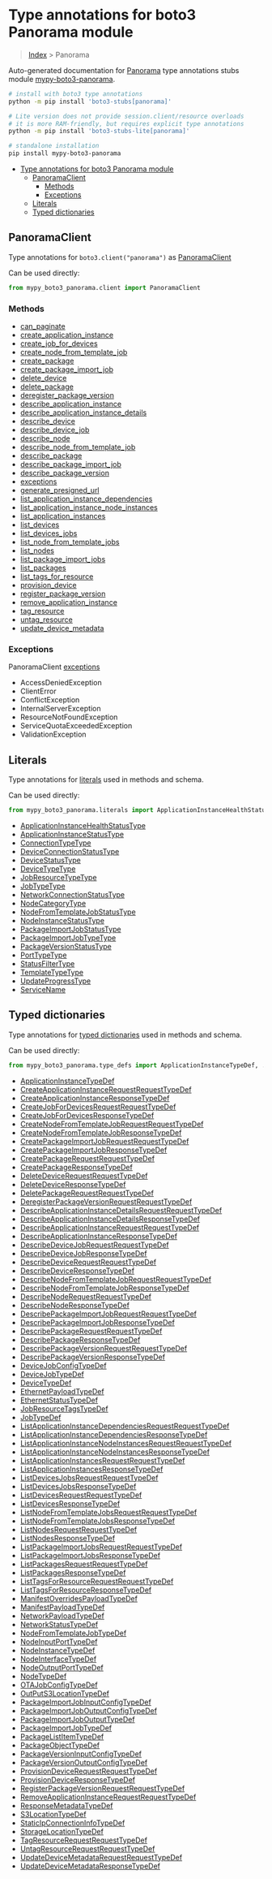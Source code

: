 <a id="type-annotations-for-boto3-panorama-module"></a>

# Type annotations for boto3 Panorama module

> [Index](..) > Panorama

Auto-generated documentation for
[Panorama](https://boto3.amazonaws.com/v1/documentation/api/latest/reference/services/panorama.html#Panorama)
type annotations stubs module
[mypy-boto3-panorama](https://pypi.org/project/mypy-boto3-panorama/).

```bash
# install with boto3 type annotations
python -m pip install 'boto3-stubs[panorama]'

# Lite version does not provide session.client/resource overloads
# it is more RAM-friendly, but requires explicit type annotations
python -m pip install 'boto3-stubs-lite[panorama]'

# standalone installation
pip install mypy-boto3-panorama
```

- [Type annotations for boto3 Panorama module](#type-annotations-for-boto3-panorama-module)
  - [PanoramaClient](#panoramaclient)
    - [Methods](#methods)
    - [Exceptions](#exceptions)
  - [Literals](#literals)
  - [Typed dictionaries](#typed-dictionaries)

<a id="panoramaclient"></a>

## PanoramaClient

Type annotations for `boto3.client("panorama")` as
[PanoramaClient](./client.md)

Can be used directly:

```python
from mypy_boto3_panorama.client import PanoramaClient
```

<a id="methods"></a>

### Methods

- [can_paginate](./client.md#can_paginate)
- [create_application_instance](./client.md#create_application_instance)
- [create_job_for_devices](./client.md#create_job_for_devices)
- [create_node_from_template_job](./client.md#create_node_from_template_job)
- [create_package](./client.md#create_package)
- [create_package_import_job](./client.md#create_package_import_job)
- [delete_device](./client.md#delete_device)
- [delete_package](./client.md#delete_package)
- [deregister_package_version](./client.md#deregister_package_version)
- [describe_application_instance](./client.md#describe_application_instance)
- [describe_application_instance_details](./client.md#describe_application_instance_details)
- [describe_device](./client.md#describe_device)
- [describe_device_job](./client.md#describe_device_job)
- [describe_node](./client.md#describe_node)
- [describe_node_from_template_job](./client.md#describe_node_from_template_job)
- [describe_package](./client.md#describe_package)
- [describe_package_import_job](./client.md#describe_package_import_job)
- [describe_package_version](./client.md#describe_package_version)
- [exceptions](./client.md#exceptions)
- [generate_presigned_url](./client.md#generate_presigned_url)
- [list_application_instance_dependencies](./client.md#list_application_instance_dependencies)
- [list_application_instance_node_instances](./client.md#list_application_instance_node_instances)
- [list_application_instances](./client.md#list_application_instances)
- [list_devices](./client.md#list_devices)
- [list_devices_jobs](./client.md#list_devices_jobs)
- [list_node_from_template_jobs](./client.md#list_node_from_template_jobs)
- [list_nodes](./client.md#list_nodes)
- [list_package_import_jobs](./client.md#list_package_import_jobs)
- [list_packages](./client.md#list_packages)
- [list_tags_for_resource](./client.md#list_tags_for_resource)
- [provision_device](./client.md#provision_device)
- [register_package_version](./client.md#register_package_version)
- [remove_application_instance](./client.md#remove_application_instance)
- [tag_resource](./client.md#tag_resource)
- [untag_resource](./client.md#untag_resource)
- [update_device_metadata](./client.md#update_device_metadata)

<a id="exceptions"></a>

### Exceptions

PanoramaClient [exceptions](./client.md#exceptions)

- AccessDeniedException
- ClientError
- ConflictException
- InternalServerException
- ResourceNotFoundException
- ServiceQuotaExceededException
- ValidationException

<a id="literals"></a>

## Literals

Type annotations for [literals](./literals.md) used in methods and schema.

Can be used directly:

```python
from mypy_boto3_panorama.literals import ApplicationInstanceHealthStatusType, ...
```

- [ApplicationInstanceHealthStatusType](./literals.md#applicationinstancehealthstatustype)
- [ApplicationInstanceStatusType](./literals.md#applicationinstancestatustype)
- [ConnectionTypeType](./literals.md#connectiontypetype)
- [DeviceConnectionStatusType](./literals.md#deviceconnectionstatustype)
- [DeviceStatusType](./literals.md#devicestatustype)
- [DeviceTypeType](./literals.md#devicetypetype)
- [JobResourceTypeType](./literals.md#jobresourcetypetype)
- [JobTypeType](./literals.md#jobtypetype)
- [NetworkConnectionStatusType](./literals.md#networkconnectionstatustype)
- [NodeCategoryType](./literals.md#nodecategorytype)
- [NodeFromTemplateJobStatusType](./literals.md#nodefromtemplatejobstatustype)
- [NodeInstanceStatusType](./literals.md#nodeinstancestatustype)
- [PackageImportJobStatusType](./literals.md#packageimportjobstatustype)
- [PackageImportJobTypeType](./literals.md#packageimportjobtypetype)
- [PackageVersionStatusType](./literals.md#packageversionstatustype)
- [PortTypeType](./literals.md#porttypetype)
- [StatusFilterType](./literals.md#statusfiltertype)
- [TemplateTypeType](./literals.md#templatetypetype)
- [UpdateProgressType](./literals.md#updateprogresstype)
- [ServiceName](./literals.md#servicename)

<a id="typed-dictionaries"></a>

## Typed dictionaries

Type annotations for [typed dictionaries](./type_defs.md) used in methods and
schema.

Can be used directly:

```python
from mypy_boto3_panorama.type_defs import ApplicationInstanceTypeDef, ...
```

- [ApplicationInstanceTypeDef](./type_defs.md#applicationinstancetypedef)
- [CreateApplicationInstanceRequestRequestTypeDef](./type_defs.md#createapplicationinstancerequestrequesttypedef)
- [CreateApplicationInstanceResponseTypeDef](./type_defs.md#createapplicationinstanceresponsetypedef)
- [CreateJobForDevicesRequestRequestTypeDef](./type_defs.md#createjobfordevicesrequestrequesttypedef)
- [CreateJobForDevicesResponseTypeDef](./type_defs.md#createjobfordevicesresponsetypedef)
- [CreateNodeFromTemplateJobRequestRequestTypeDef](./type_defs.md#createnodefromtemplatejobrequestrequesttypedef)
- [CreateNodeFromTemplateJobResponseTypeDef](./type_defs.md#createnodefromtemplatejobresponsetypedef)
- [CreatePackageImportJobRequestRequestTypeDef](./type_defs.md#createpackageimportjobrequestrequesttypedef)
- [CreatePackageImportJobResponseTypeDef](./type_defs.md#createpackageimportjobresponsetypedef)
- [CreatePackageRequestRequestTypeDef](./type_defs.md#createpackagerequestrequesttypedef)
- [CreatePackageResponseTypeDef](./type_defs.md#createpackageresponsetypedef)
- [DeleteDeviceRequestRequestTypeDef](./type_defs.md#deletedevicerequestrequesttypedef)
- [DeleteDeviceResponseTypeDef](./type_defs.md#deletedeviceresponsetypedef)
- [DeletePackageRequestRequestTypeDef](./type_defs.md#deletepackagerequestrequesttypedef)
- [DeregisterPackageVersionRequestRequestTypeDef](./type_defs.md#deregisterpackageversionrequestrequesttypedef)
- [DescribeApplicationInstanceDetailsRequestRequestTypeDef](./type_defs.md#describeapplicationinstancedetailsrequestrequesttypedef)
- [DescribeApplicationInstanceDetailsResponseTypeDef](./type_defs.md#describeapplicationinstancedetailsresponsetypedef)
- [DescribeApplicationInstanceRequestRequestTypeDef](./type_defs.md#describeapplicationinstancerequestrequesttypedef)
- [DescribeApplicationInstanceResponseTypeDef](./type_defs.md#describeapplicationinstanceresponsetypedef)
- [DescribeDeviceJobRequestRequestTypeDef](./type_defs.md#describedevicejobrequestrequesttypedef)
- [DescribeDeviceJobResponseTypeDef](./type_defs.md#describedevicejobresponsetypedef)
- [DescribeDeviceRequestRequestTypeDef](./type_defs.md#describedevicerequestrequesttypedef)
- [DescribeDeviceResponseTypeDef](./type_defs.md#describedeviceresponsetypedef)
- [DescribeNodeFromTemplateJobRequestRequestTypeDef](./type_defs.md#describenodefromtemplatejobrequestrequesttypedef)
- [DescribeNodeFromTemplateJobResponseTypeDef](./type_defs.md#describenodefromtemplatejobresponsetypedef)
- [DescribeNodeRequestRequestTypeDef](./type_defs.md#describenoderequestrequesttypedef)
- [DescribeNodeResponseTypeDef](./type_defs.md#describenoderesponsetypedef)
- [DescribePackageImportJobRequestRequestTypeDef](./type_defs.md#describepackageimportjobrequestrequesttypedef)
- [DescribePackageImportJobResponseTypeDef](./type_defs.md#describepackageimportjobresponsetypedef)
- [DescribePackageRequestRequestTypeDef](./type_defs.md#describepackagerequestrequesttypedef)
- [DescribePackageResponseTypeDef](./type_defs.md#describepackageresponsetypedef)
- [DescribePackageVersionRequestRequestTypeDef](./type_defs.md#describepackageversionrequestrequesttypedef)
- [DescribePackageVersionResponseTypeDef](./type_defs.md#describepackageversionresponsetypedef)
- [DeviceJobConfigTypeDef](./type_defs.md#devicejobconfigtypedef)
- [DeviceJobTypeDef](./type_defs.md#devicejobtypedef)
- [DeviceTypeDef](./type_defs.md#devicetypedef)
- [EthernetPayloadTypeDef](./type_defs.md#ethernetpayloadtypedef)
- [EthernetStatusTypeDef](./type_defs.md#ethernetstatustypedef)
- [JobResourceTagsTypeDef](./type_defs.md#jobresourcetagstypedef)
- [JobTypeDef](./type_defs.md#jobtypedef)
- [ListApplicationInstanceDependenciesRequestRequestTypeDef](./type_defs.md#listapplicationinstancedependenciesrequestrequesttypedef)
- [ListApplicationInstanceDependenciesResponseTypeDef](./type_defs.md#listapplicationinstancedependenciesresponsetypedef)
- [ListApplicationInstanceNodeInstancesRequestRequestTypeDef](./type_defs.md#listapplicationinstancenodeinstancesrequestrequesttypedef)
- [ListApplicationInstanceNodeInstancesResponseTypeDef](./type_defs.md#listapplicationinstancenodeinstancesresponsetypedef)
- [ListApplicationInstancesRequestRequestTypeDef](./type_defs.md#listapplicationinstancesrequestrequesttypedef)
- [ListApplicationInstancesResponseTypeDef](./type_defs.md#listapplicationinstancesresponsetypedef)
- [ListDevicesJobsRequestRequestTypeDef](./type_defs.md#listdevicesjobsrequestrequesttypedef)
- [ListDevicesJobsResponseTypeDef](./type_defs.md#listdevicesjobsresponsetypedef)
- [ListDevicesRequestRequestTypeDef](./type_defs.md#listdevicesrequestrequesttypedef)
- [ListDevicesResponseTypeDef](./type_defs.md#listdevicesresponsetypedef)
- [ListNodeFromTemplateJobsRequestRequestTypeDef](./type_defs.md#listnodefromtemplatejobsrequestrequesttypedef)
- [ListNodeFromTemplateJobsResponseTypeDef](./type_defs.md#listnodefromtemplatejobsresponsetypedef)
- [ListNodesRequestRequestTypeDef](./type_defs.md#listnodesrequestrequesttypedef)
- [ListNodesResponseTypeDef](./type_defs.md#listnodesresponsetypedef)
- [ListPackageImportJobsRequestRequestTypeDef](./type_defs.md#listpackageimportjobsrequestrequesttypedef)
- [ListPackageImportJobsResponseTypeDef](./type_defs.md#listpackageimportjobsresponsetypedef)
- [ListPackagesRequestRequestTypeDef](./type_defs.md#listpackagesrequestrequesttypedef)
- [ListPackagesResponseTypeDef](./type_defs.md#listpackagesresponsetypedef)
- [ListTagsForResourceRequestRequestTypeDef](./type_defs.md#listtagsforresourcerequestrequesttypedef)
- [ListTagsForResourceResponseTypeDef](./type_defs.md#listtagsforresourceresponsetypedef)
- [ManifestOverridesPayloadTypeDef](./type_defs.md#manifestoverridespayloadtypedef)
- [ManifestPayloadTypeDef](./type_defs.md#manifestpayloadtypedef)
- [NetworkPayloadTypeDef](./type_defs.md#networkpayloadtypedef)
- [NetworkStatusTypeDef](./type_defs.md#networkstatustypedef)
- [NodeFromTemplateJobTypeDef](./type_defs.md#nodefromtemplatejobtypedef)
- [NodeInputPortTypeDef](./type_defs.md#nodeinputporttypedef)
- [NodeInstanceTypeDef](./type_defs.md#nodeinstancetypedef)
- [NodeInterfaceTypeDef](./type_defs.md#nodeinterfacetypedef)
- [NodeOutputPortTypeDef](./type_defs.md#nodeoutputporttypedef)
- [NodeTypeDef](./type_defs.md#nodetypedef)
- [OTAJobConfigTypeDef](./type_defs.md#otajobconfigtypedef)
- [OutPutS3LocationTypeDef](./type_defs.md#outputs3locationtypedef)
- [PackageImportJobInputConfigTypeDef](./type_defs.md#packageimportjobinputconfigtypedef)
- [PackageImportJobOutputConfigTypeDef](./type_defs.md#packageimportjoboutputconfigtypedef)
- [PackageImportJobOutputTypeDef](./type_defs.md#packageimportjoboutputtypedef)
- [PackageImportJobTypeDef](./type_defs.md#packageimportjobtypedef)
- [PackageListItemTypeDef](./type_defs.md#packagelistitemtypedef)
- [PackageObjectTypeDef](./type_defs.md#packageobjecttypedef)
- [PackageVersionInputConfigTypeDef](./type_defs.md#packageversioninputconfigtypedef)
- [PackageVersionOutputConfigTypeDef](./type_defs.md#packageversionoutputconfigtypedef)
- [ProvisionDeviceRequestRequestTypeDef](./type_defs.md#provisiondevicerequestrequesttypedef)
- [ProvisionDeviceResponseTypeDef](./type_defs.md#provisiondeviceresponsetypedef)
- [RegisterPackageVersionRequestRequestTypeDef](./type_defs.md#registerpackageversionrequestrequesttypedef)
- [RemoveApplicationInstanceRequestRequestTypeDef](./type_defs.md#removeapplicationinstancerequestrequesttypedef)
- [ResponseMetadataTypeDef](./type_defs.md#responsemetadatatypedef)
- [S3LocationTypeDef](./type_defs.md#s3locationtypedef)
- [StaticIpConnectionInfoTypeDef](./type_defs.md#staticipconnectioninfotypedef)
- [StorageLocationTypeDef](./type_defs.md#storagelocationtypedef)
- [TagResourceRequestRequestTypeDef](./type_defs.md#tagresourcerequestrequesttypedef)
- [UntagResourceRequestRequestTypeDef](./type_defs.md#untagresourcerequestrequesttypedef)
- [UpdateDeviceMetadataRequestRequestTypeDef](./type_defs.md#updatedevicemetadatarequestrequesttypedef)
- [UpdateDeviceMetadataResponseTypeDef](./type_defs.md#updatedevicemetadataresponsetypedef)
